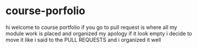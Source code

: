 # course-porfolio
hi welcome to course portfolio  if you go  to pull request is where all my module work is placed and organized my apology if it look empty i decide to move it like i said to the PULL REQUESTS and i organized it well 

